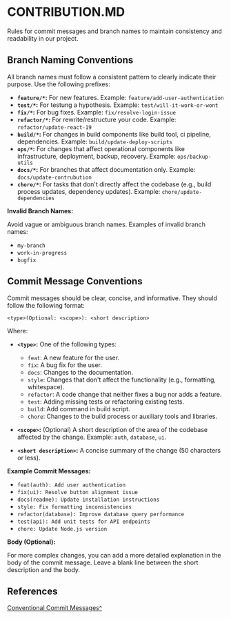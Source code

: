 # CONTRIBUTION.MD

Rules for commit messages and branch names to maintain consistency and readability in our project.

## Branch Naming Conventions

All branch names must follow a consistent pattern to clearly indicate their purpose.  Use the following prefixes:

* **`feature/*`:** For new features.  Example: `feature/add-user-authentication`
* **`test/*`:** For testung a hypothesis. Example: `test/will-it-work-or-wont`
* **`fix/*`:** For bug fixes. Example: `fix/resolve-login-issue`
* **`refactor/*`:** For rewrite/restructure your code. Example: `refactor/update-react-19`
* **`build/*`:** For changes in build components like build tool, ci pipeline, dependencies. Example: `build/update-deploy-scripts`
* **`ops/*`:** For changes that affect operational components like infrastructure, deployment, backup, recovery. Example: `ops/backup-utils`
* **`docs/*`:** For branches that affect documentation only. Example: `docs/update-contrubution`
* **`chore/*`:** For tasks that don't directly affect the codebase (e.g., build process updates, dependency updates). Example: `chore/update-dependencies`


**Invalid Branch Names:**

Avoid vague or ambiguous branch names.  Examples of invalid branch names:

* `my-branch`
* `work-in-progress`
* `bugfix`


## Commit Message Conventions

Commit messages should be clear, concise, and informative.  They should follow the following format:

`<type>(Optional: <scope>): <short description>`

Where:

* **`<type>`:**  One of the following types:
    * `feat`: A new feature for the user.
    * `fix`: A bug fix for the user.
    * `docs`: Changes to the documentation.
    * `style`: Changes that don't affect the functionality (e.g., formatting, whitespace).
    * `refactor`: A code change that neither fixes a bug nor adds a feature.
    * `test`: Adding missing tests or refactoring existing tests.
    * `build`: Add command in build script.
    * `chore`: Changes to the build process or auxiliary tools and libraries.


* **`<scope>`:** (Optional) A short description of the area of the codebase affected by the change.  Example: `auth`, `database`, `ui`.


* **`<short description>`:** A concise summary of the change (50 characters or less).


**Example Commit Messages:**

* `feat(auth): Add user authentication`
* `fix(ui): Resolve button alignment issue`
* `docs(readme): Update installation instructions`
* `style: Fix formatting inconsistencies`
* `refactor(database): Improve database query performance`
* `test(api): Add unit tests for API endpoints`
* `chore: Update Node.js version`


**Body (Optional):**

For more complex changes, you can add a more detailed explanation in the body of the commit message.  Leave a blank line between the short description and the body.

## References
[Conventional Commit Messages^](https://gist.github.com/qoomon/5dfcdf8eec66a051ecd85625518cfd13)